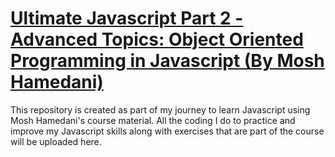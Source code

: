 #  [Ultimate Javascript Part 2 - Advanced Topics: Object Oriented Programming in Javascript  (By Mosh Hamedani)](https://codewithmosh.com/p/ultimate-javascript-series)

This repository is created as part of my journey to learn Javascript using Mosh Hamedani's course material. 
All the coding I do to practice and improve my Javascript skills along with exercises that are part of the course will be uploaded here.

